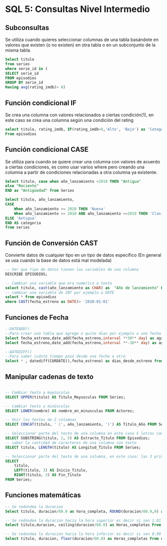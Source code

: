 # SQL 5: Consultas Nivel Intermedio
## Subconsultas

Se utiliza cuando quieres seleccionar columnas de una tabla basándote en valores que existen (o no existen) en otra tabla o en un subconjunto de la misma tabla.

```sql
Select titulo
from series
where serie_id in (
SELECT serie_id
FROM episodios
GROUP BY serie_id
Having avg(rating_imdb)> 8)
```

## Función condicional IF

Se crea una columna con valores relacionados a ciertas condición(1), en este caso se crea una columna según una condición del rating 

```sql
select titulo, rating_imdb, IF(rating_imdb>8,'Alto', 'Bajo') as 'Categoria de Rating' 
From episodios
```

## Función condicional CASE

Se utiliza para cuando se quiere crear una columna con valores de acuerdo a ciertas condiciones, es como usar varios where pero creando una columna a partir de condiciones relacionadas a otra columna ya existente.

```sql
Select titulo, case when año_lanzamiento <2010 THEN "Antigua"
else "Reciente"
END as "Antigüedad" from Series

Select titulo, año_lanzamiento,
CASE
	When año_lanzamiento >= 2020 THEN 'Nueva'
	When año_lanzamiento >= 2010 AND año_lanzamiento <=2019 THEN 'Clasica'
ELSE 'Antigua'
END AS categoria 
from series
```

## Función de Conversión CAST

Convierte datos de cualquier tipo en un tipo de datos específico (En general se usa cuando la base de datos está mal modelada)

```sql
-- Ver que tipo de datos tienen las variables de una columna
DESCRIBE EPISODIOS;

-- Cambiar una variable que era numerica a texto
select titulo, cast(año_lanzamiento as CHAR) as  "Año de lanzamiento" FROM Series 
-- cambiar una variable de INT por ejemplo a DATE 
select * from episodios 
where CAST(fecha_estreno as DATE)> '2010-01-01'
```

## Funciones de Fecha

```sql
--DATEADD()
--Para crear una tabla que agrege o quite días por ejemplo a una fecha.
Select fecha_estreno,date_add(fecha_estreno,interval **30** day) as agregar_30_dias from episodios
Select fecha_estreno,date_add(fecha_estreno,interval **-30** day) as agregar_30_dias from episodios

--DATEDIFF()
--Para saber cuánto tiempo pasó desde una fecha a otra
Select * , datediff(CURDATE(),fecha_estreno) as dias_desde_estreno from episodios
```

## **Manipular cadenas de texto**

```sql

-- Cambiar texto a mayúsculas
SELECT UPPER(titulo) AS Titulo_Mayusculas FROM Series;

-- Cambiar texto a minúsculas
SELECT LOWER(nombre) AS nombre_en_minusculas FROM Actores;

-- Unir los textos de 2 columnas
SELECT CONCAT(titulo, ' (', año_lanzamiento, ')') AS Titulo_Año FROM Series;

-- Seleccionar parte del texto de una columna en este caso 5 letras comenzando desde la primera
SELECT SUBSTRING(titulo, 1, 5) AS Extracto_Titulo FROM Episodios;
-- saber la cantidad de caracteres de una columna con texto
SELECT titulo, LENGTH(titulo) AS Longitud_Titulo FROM Series;

-- Seleccionar parte del texto de una columna, en este caso: las 3 primeras y las 3 ultimas letras 
SELECT
    titulo,
    LEFT(titulo, 3) AS Inicio_Titulo,
    RIGHT(titulo, 3) AS Fin_Titulo
FROM Series;
```

## Funciones matemáticas

```sql
-- Se redondea la duracion 
Select titulo, duracion/60.0 as hora_completa, ROUND(duracion/60.0,0) as horas_completas_redondeado from episodios;

-- Se redondea la duracion hacia la hora superior es decir si son 1.01 hrs se redondea a 2 hrs
Select titulo,duracion, ceiling(duracion/60.0) as Horas_completas From episodios;

-- Se redondea la duracion hacia la hora inferior es decir si son 0.99 hrs se redondea a 0 hrs
Select titulo, duracion, floor(duracion/60.0) as Horas_completas From episodios;
```
